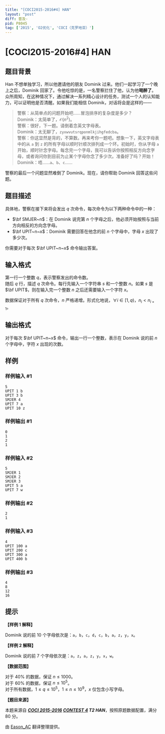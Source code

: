 ```yaml
---
title: "[COCI2015-2016#4] HAN"
layout: "post"
diff: 普及-
pid: P8045
tag: ['2015', 'O2优化', 'COCI（克罗地亚）']
---
```

# [COCI2015-2016#4] HAN
## 题目背景

Han 不想单独学习，所以他邀请他的朋友 Dominik 过来。他们一起学习了一个晚上之后，Dominik 回家了。令他吃惊的是，一名警察拦住了他，认为他**喝醉了**。众所周知，在这种情况下，通过解决一系列精心设计的任务，测试一个人的认知能力，可以证明他是否清醒。如果我们能相信 Dominik，对话将会是这样的——

> 警察：从简单点的问题开始吧……冒泡排序的复杂度是多少？  
Dominik：太简单了，$\mathcal O(n^2)$。  
警察：很好，下一题。请倒着念英文字母表。  
Dominik：太无聊了，$\texttt{zyxwvutsrqponmlkjihgfedcba}$。  
警察：你这显然是背的，不算数。再来考你一题吧。想象一下，英文字母表中的从 $\texttt{a}$ 到 $\texttt{z}$ 的所有字母以顺时针顺次排列成一个环。初始时，你从字母 $\texttt{a}$ 开始，顺时针念字母。每念完一个字母，我可以告诉你按照相反方向念字母，或者询问你到目前为止某个字母你念了多少次。准备好了吗？开始！  
Dominik：唔……$\texttt{a}$、$\texttt{b}$、$\texttt{c}$……

警察的最后一个问题显然难倒了 Dominik。现在，请你帮助 Dominik 回答这些问题。
## 题目描述

具体地，警察在接下来将会发出 $q$ 次命令，每次命令为以下两种命令中的一种：

- $\bf SMJER~n$：在 Dominik 说完第 $n$ 个字母之后，他必须开始按照与当前方向相反的方向念字母。
- $\bf UPIT~n~x$：Dominik 需要回答在他念的前 $n$ 个字母中，字母 $x$ 出现了多少次。

你需要对于每次 $\bf UPIT~n~x$ 命令输出答案。
## 输入格式

第一行一个整数 $q$，表示警察发出的命令数。  
随后 $q$ 行，描述 $q$ 次命令。每行先输入一个字符串 $s$ 和一个整数 $n$。如果 $s$ 是 $\bf UPIT$，则在输入完一个整数 $n$ 之后还需要输入一个字符 $x$。

数据保证对于所有 $q$ 次命令，$n$ 严格递增。形式化地说，$\forall i\in [1,q)$，$n_i<n_{i+1}$。
## 输出格式

对于每次 $\bf UPIT~n~x$ 命令，输出一行一个整数，表示在 Dominik 说的前 $n$ 个字母中，字符 $x$ 出现的次数。
## 样例

### 样例输入 #1
```
5
UPIT 1 b
UPIT 3 b
SMJER 4
UPIT 7 a
UPIT 10 z
```
### 样例输出 #1
```
0
1
2
1
```
### 样例输入 #2
```
5
SMJER 1
SMJER 2
SMJER 3
UPIT 5 a
UPIT 7 w
```
### 样例输出 #2
```
2
1
```
### 样例输入 #3
```
4
UPIT 100 a
UPIT 200 c
UPIT 300 a
UPIT 400 b
```
### 样例输出 #3
```
4
8
12
16
```
## 提示

**【样例 1 解释】**

Dominik 说的前 $10$ 个字母依次是：$\texttt{a}$，$\texttt{b}$，$\texttt{c}$，$\texttt{d}$，$\texttt{c}$，$\texttt{b}$，$\texttt{a}$，$\texttt{z}$，$\texttt{y}$，$\texttt{x}$。  

**【样例 2 解释】**

Dominik 说的前 $7$ 个字母依次是：$\texttt{a}$，$\texttt{z}$，$\texttt{a}$，$\texttt{z}$，$\texttt{y}$，$\texttt{x}$，$\texttt{w}$。

**【数据范围】**

对于 $40\%$ 的数据，保证 $n\leqslant 1000$。  
对于 $60\%$ 的数据，保证 $n\leqslant 10^5$。  
对于所有数据，$1\leqslant q\leqslant 10^5$，$1\leqslant n\leqslant 10^9$，$x$ 仅包含小写字母。

**【题目来源】**

本题来源自 **_[COCI 2015-2016](https://hsin.hr/coci/archive/2015_2016/) [CONTEST 4](https://hsin.hr/coci/archive/2015_2016/contest4_tasks.pdf) T2 HAN_**，按照原题数据配置，满分 $80$ 分。

由 [Eason_AC](https://www.luogu.com.cn/user/112917) 翻译整理提供。
